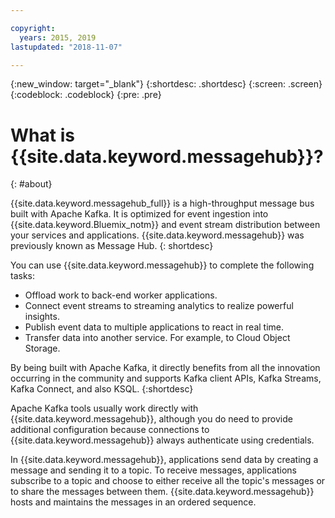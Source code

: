 ```yaml
---

copyright:
  years: 2015, 2019
lastupdated: "2018-11-07"

---
```


{:new_window: target="_blank"}
{:shortdesc: .shortdesc}
{:screen: .screen}
{:codeblock: .codeblock}
{:pre: .pre}

# What is {{site.data.keyword.messagehub}}?
{: #about}

{{site.data.keyword.messagehub_full}} is a high-throughput message bus built with Apache Kafka. It is optimized for event ingestion into {{site.data.keyword.Bluemix_notm}} and event stream distribution between your services and applications. {{site.data.keyword.messagehub}} was previously known as Message Hub.
{: shortdesc}

You can use {{site.data.keyword.messagehub}} to complete the following tasks:

* Offload work to back-end worker applications.
* Connect event streams to streaming analytics to realize powerful insights.
* Publish event data to multiple applications to react in real time.
* Transfer data into another service. For example, to Cloud Object Storage.

By being built with Apache Kafka, it directly benefits from all the innovation occurring in the community and supports Kafka client APIs, Kafka Streams, Kafka Connect, and also KSQL.
{:shortdesc}

Apache Kafka tools usually work directly with {{site.data.keyword.messagehub}}, although you do need to provide additional configuration because connections to {{site.data.keyword.messagehub}} always authenticate using credentials.

In {{site.data.keyword.messagehub}}, applications send data by creating a message and sending it to a topic. To receive messages, applications subscribe to a topic
and choose to either receive all the topic's messages or to share the messages between them.
{{site.data.keyword.messagehub}} hosts and maintains the messages in an ordered sequence. 




